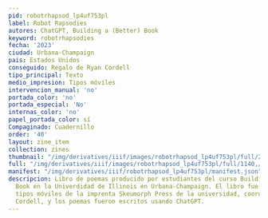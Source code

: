 ```yaml
---
pid: robotrhapsod_lp4uf753pl
label: Robot Rapsodies
autores: ChatGPT, Building a (Better) Book
keyword: robotrhapsodies
fecha: '2023'
ciudad: Urbana-Champaign
pais: Estados Unidos
conseguido: Regalo de Ryan Cordell
tipo_principal: Texto
medio_impresion: Tipos móviles
intervencion_manual: 'no'
portada_color: 'no'
portada_especial: 'No'
internas_color: 'no'
papel_portada_color: sí
Compaginado: Cuadernillo
order: '40'
layout: zine_item
collection: zines
thumbnail: "/img/derivatives/iiif/images/robotrhapsod_lp4uf753pl/full/250,/0/default.jpg"
full: "/img/derivatives/iiif/images/robotrhapsod_lp4uf753pl/full/1140,/0/default.jpg"
manifest: "/img/derivatives/iiif/robotrhapsod_lp4uf753pl/manifest.json"
descripcion: Libro de poemas producido por estudiantes del curso Building a (Better)
  Book en la Univerdidad de Illinois en Urbana-Champaign. El libro fue compuesto con
  tipos móviles de la imprenta Skeumorph Press de la universidad, coordinado por Ryan
  Cordell, y los poemas fueron escritos usando ChatGPT.
---
```

